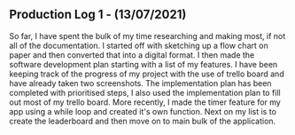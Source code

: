 ## Production Log 1 - (13/07/2021)

So far, I have spent the bulk of my time researching and making most, if not all of the documentation. I started off with sketching up a flow chart on paper and then converted that into a digital format. I then made the software development plan starting with a list of my features. I have been keeping track of the progress of my project with the use of trello board and have already taken two screenshots. The implementation plan has been completed with prioritised steps, I also used the implementation plan to fill out most of my trello board.
More recently, I made the timer feature for my app using a while loop and created it's own function. Next on my list is to create the leaderboard and then move on to main bulk of the application.